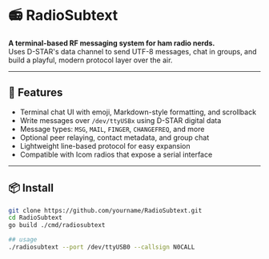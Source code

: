 # 📻 RadioSubtext

**A terminal-based RF messaging system for ham radio nerds.**  
Uses D-STAR's data channel to send UTF-8 messages, chat in groups, and build a playful, modern protocol layer over the air.

---

## 🚀 Features

- Terminal chat UI with emoji, Markdown-style formatting, and scrollback
- Write messages over `/dev/ttyUSBx` using D-STAR digital data
- Message types: `MSG`, `MAIL`, `FINGER`, `CHANGEFREQ`, and more
- Optional peer relaying, contact metadata, and group chat
- Lightweight line-based protocol for easy expansion
- Compatible with Icom radios that expose a serial interface

---

## 📦 Install

```bash
git clone https://github.com/yourname/RadioSubtext.git
cd RadioSubtext
go build ./cmd/radiosubtext

## usage 
./radiosubtext --port /dev/ttyUSB0 --callsign N0CALL
